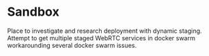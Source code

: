 # Sandbox

Place to investigate and research deployment with dynamic staging.
Attempt to get multiple staged WebRTC services in docker swarm workarounding several docker swarm issues.
